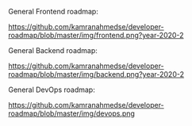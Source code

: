 General Frontend roadmap:

https://github.com/kamranahmedse/developer-roadmap/blob/master/img/frontend.png?year-2020-2

General Backend roadmap:

https://github.com/kamranahmedse/developer-roadmap/blob/master/img/backend.png?year-2020-2

General DevOps roadmap:

https://github.com/kamranahmedse/developer-roadmap/blob/master/img/devops.png
